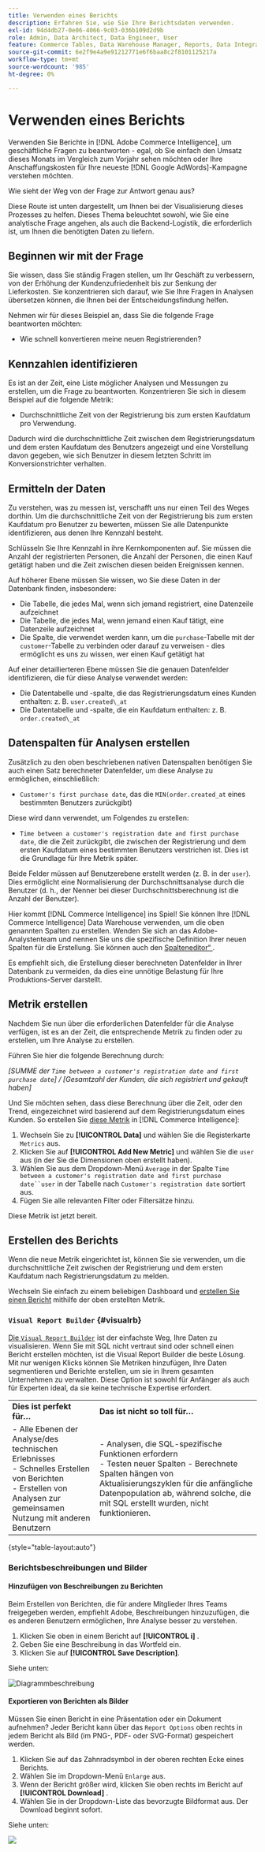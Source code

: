 ```yaml
---
title: Verwenden eines Berichts
description: Erfahren Sie, wie Sie Ihre Berichtsdaten verwenden.
exl-id: 94d4db27-0e06-4066-9c03-036b109d2d9b
role: Admin, Data Architect, Data Engineer, User
feature: Commerce Tables, Data Warehouse Manager, Reports, Data Integration
source-git-commit: 6e2f9e4a9e91212771e6f6baa8c2f8101125217a
workflow-type: tm+mt
source-wordcount: '985'
ht-degree: 0%

---
```


# Verwenden eines Berichts

Verwenden Sie Berichte in [!DNL Adobe Commerce Intelligence], um geschäftliche Fragen zu beantworten - egal, ob Sie einfach den Umsatz dieses Monats im Vergleich zum Vorjahr sehen möchten oder Ihre Anschaffungskosten für Ihre neueste [!DNL Google AdWords]-Kampagne verstehen möchten.

Wie sieht der Weg von der Frage zur Antwort genau aus?

Diese Route ist unten dargestellt, um Ihnen bei der Visualisierung dieses Prozesses zu helfen. Dieses Thema beleuchtet sowohl, wie Sie eine analytische Frage angehen, als auch die Backend-Logistik, die erforderlich ist, um Ihnen die benötigten Daten zu liefern.

## Beginnen wir mit der Frage

Sie wissen, dass Sie ständig Fragen stellen, um Ihr Geschäft zu verbessern, von der Erhöhung der Kundenzufriedenheit bis zur Senkung der Lieferkosten. Sie konzentrieren sich darauf, wie Sie Ihre Fragen in Analysen übersetzen können, die Ihnen bei der Entscheidungsfindung helfen.

Nehmen wir für dieses Beispiel an, dass Sie die folgende Frage beantworten möchten:

* Wie schnell konvertieren meine neuen Registrierenden?

## Kennzahlen identifizieren

Es ist an der Zeit, eine Liste möglicher Analysen und Messungen zu erstellen, um die Frage zu beantworten. Konzentrieren Sie sich in diesem Beispiel auf die folgende Metrik:

* Durchschnittliche Zeit von der Registrierung bis zum ersten Kaufdatum pro Verwendung.

Dadurch wird die durchschnittliche Zeit zwischen dem Registrierungsdatum und dem ersten Kaufdatum des Benutzers angezeigt und eine Vorstellung davon gegeben, wie sich Benutzer in diesem letzten Schritt im Konversionstrichter verhalten.

## Ermitteln der Daten

Zu verstehen, was zu messen ist, verschafft uns nur einen Teil des Weges dorthin. Um die durchschnittliche Zeit von der Registrierung bis zum ersten Kaufdatum pro Benutzer zu bewerten, müssen Sie alle Datenpunkte identifizieren, aus denen Ihre Kennzahl besteht.

Schlüsseln Sie Ihre Kennzahl in ihre Kernkomponenten auf. Sie müssen die Anzahl der registrierten Personen, die Anzahl der Personen, die einen Kauf getätigt haben und die Zeit zwischen diesen beiden Ereignissen kennen.

Auf höherer Ebene müssen Sie wissen, wo Sie diese Daten in der Datenbank finden, insbesondere:

* Die Tabelle, die jedes Mal, wenn sich jemand registriert, eine Datenzeile aufzeichnet
* Die Tabelle, die jedes Mal, wenn jemand einen Kauf tätigt, eine Datenzeile aufzeichnet
* Die Spalte, die verwendet werden kann, um die `purchase`-Tabelle mit der `customer`-Tabelle zu verbinden oder darauf zu verweisen - dies ermöglicht es uns zu wissen, wer einen Kauf getätigt hat

Auf einer detaillierteren Ebene müssen Sie die genauen Datenfelder identifizieren, die für diese Analyse verwendet werden:

* Die Datentabelle und -spalte, die das Registrierungsdatum eines Kunden enthalten: z. B. `user.created\_at`
* Die Datentabelle und -spalte, die ein Kaufdatum enthalten: z. B. `order.created\_at`

## Datenspalten für Analysen erstellen

Zusätzlich zu den oben beschriebenen nativen Datenspalten benötigen Sie auch einen Satz berechneter Datenfelder, um diese Analyse zu ermöglichen, einschließlich:

* `Customer's first purchase date`, das die `MIN(order.created_at` eines bestimmten Benutzers zurückgibt)

Diese wird dann verwendet, um Folgendes zu erstellen:

* `Time between a customer's registration date and first purchase date`, die die Zeit zurückgibt, die zwischen der Registrierung und dem ersten Kaufdatum eines bestimmten Benutzers verstrichen ist. Dies ist die Grundlage für Ihre Metrik später.

Beide Felder müssen auf Benutzerebene erstellt werden (z. B. in der `user`). Dies ermöglicht eine Normalisierung der Durchschnittsanalyse durch die Benutzer (d. h., der Nenner bei dieser Durchschnittsberechnung ist die Anzahl der Benutzer).

Hier kommt [!DNL Commerce Intelligence] ins Spiel! Sie können Ihre [!DNL Commerce Intelligence] Data Warehouse verwenden, um die oben genannten Spalten zu erstellen. Wenden Sie sich an das Adobe-Analystenteam und nennen Sie uns die spezifische Definition Ihrer neuen Spalten für die Erstellung. Sie können auch den [Spalteneditor“ ](../../data-analyst/data-warehouse-mgr/creating-calculated-columns.md).

Es empfiehlt sich, die Erstellung dieser berechneten Datenfelder in Ihrer Datenbank zu vermeiden, da dies eine unnötige Belastung für Ihre Produktions-Server darstellt.

## Metrik erstellen

Nachdem Sie nun über die erforderlichen Datenfelder für die Analyse verfügen, ist es an der Zeit, die entsprechende Metrik zu finden oder zu erstellen, um Ihre Analyse zu erstellen.

Führen Sie hier die folgende Berechnung durch:


_[SUMME der `Time between a customer's registration date and first purchase date`] / [Gesamtzahl der Kunden, die sich registriert und gekauft haben]_

Und Sie möchten sehen, dass diese Berechnung über die Zeit, oder den Trend, eingezeichnet wird basierend auf dem Registrierungsdatum eines Kunden. So erstellen Sie [diese Metrik](../../data-user/reports/ess-manage-data-metrics.md) in [!DNL Commerce Intelligence]:

1. Wechseln Sie zu **[!UICONTROL Data]** und wählen Sie die Registerkarte `Metrics` aus.
1. Klicken Sie auf **[!UICONTROL Add New Metric]** und wählen Sie die `user` aus (in der Sie die Dimensionen oben erstellt haben).
1. Wählen Sie aus dem Dropdown-Menü `Average` in der Spalte `Time between a customer's registration date and first purchase date``user` in der Tabelle nach `Customer's registration date` sortiert aus.
1. Fügen Sie alle relevanten Filter oder Filtersätze hinzu.

Diese Metrik ist jetzt bereit.

## Erstellen des Berichts

Wenn die neue Metrik eingerichtet ist, können Sie sie verwenden, um die durchschnittliche Zeit zwischen der Registrierung und dem ersten Kaufdatum nach Registrierungsdatum zu melden.

Wechseln Sie einfach zu einem beliebigen Dashboard und [erstellen Sie einen Bericht](../../data-user/reports/ess-manage-data-metrics.md) mithilfe der oben erstellten Metrik.

### `Visual Report Builder` {#visualrb}

[Die `Visual Report Builder`](../../data-user/reports/ess-rpt-build-visual.md) ist der einfachste Weg, Ihre Daten zu visualisieren. Wenn Sie mit SQL nicht vertraut sind oder schnell einen Bericht erstellen möchten, ist die Visual Report Builder die beste Lösung. Mit nur wenigen Klicks können Sie Metriken hinzufügen, Ihre Daten segmentieren und Berichte erstellen, um sie in Ihrem gesamten Unternehmen zu verwalten. Diese Option ist sowohl für Anfänger als auch für Experten ideal, da sie keine technische Expertise erfordert.

|  |  |
|--- |--- |
| **Dies ist perfekt für…** | **Das ist nicht so toll für…** |
| - Alle Ebenen der Analyse/des technischen Erlebnisses<br>- Schnelles Erstellen von Berichten<br>- Erstellen von Analysen zur gemeinsamen Nutzung mit anderen Benutzern | - Analysen, die SQL-spezifische Funktionen erfordern<br>- Testen neuer Spalten - Berechnete Spalten hängen von Aktualisierungszyklen für die anfängliche Datenpopulation ab, während solche, die mit SQL erstellt wurden, nicht funktionieren. |

{style="table-layout:auto"}

### Berichtsbeschreibungen und Bilder

#### Hinzufügen von Beschreibungen zu Berichten

Beim Erstellen von Berichten, die für andere Mitglieder Ihres Teams freigegeben werden, empfiehlt Adobe, Beschreibungen hinzuzufügen, die es anderen Benutzern ermöglichen, Ihre Analyse besser zu verstehen.

1. Klicken Sie oben in einem Bericht auf **[!UICONTROL i]** .
1. Geben Sie eine Beschreibung in das Wortfeld ein.
1. Klicken Sie auf **[!UICONTROL Save Description]**.

Siehe unten:

![Diagrammbeschreibung](../../assets/Chart_Description.gif)

#### Exportieren von Berichten als Bilder

Müssen Sie einen Bericht in eine Präsentation oder ein Dokument aufnehmen? Jeder Bericht kann über das `Report Options` oben rechts in jedem Bericht als Bild (im PNG-, PDF- oder SVG-Format) gespeichert werden.

1. Klicken Sie auf das Zahnradsymbol in der oberen rechten Ecke eines Berichts.
1. Wählen Sie im Dropdown-Menü `Enlarge` aus.
1. Wenn der Bericht größer wird, klicken Sie oben rechts im Bericht auf **[!UICONTROL Download]** .
1. Wählen Sie in der Dropdown-Liste das bevorzugte Bildformat aus. Der Download beginnt sofort.

Siehe unten:

![](../../assets/exp-rep-as-image.gif)
